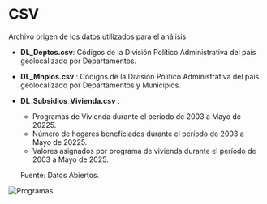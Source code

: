 # CSV
Archivo origen de los datos utilizados para el análisis

- **DL_Deptos.csv**: Códigos de la División Político Administrativa del país geolocalizado por Departamentos.
- **DL_Mnpios.csv**   : Códigos de la División Político Administrativa del país geolocalizado por Departamentos y Municipios.
- **DL_Subsidios_Vivienda.csv** :
  - Programas de Vivienda durante el período de 2003 a Mayo de 20225.
  - Número de hogares beneficiados durante el período de 2003 a Mayo de 20225.
  - Valores asignados por programa de vivienda durante el período de 2003 a Mayo de 2025.
    
  Fuente: Datos Abiertos.

![Programas](https://github.com/user-attachments/assets/276a6742-6f67-4fad-a8c3-2fc9cab027ab)
